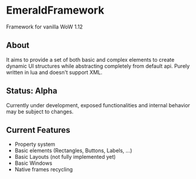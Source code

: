 # EmeraldFramework
Framework for vanilla WoW 1.12

## About
It aims to provide a set of both basic and complex elements to create dynamic UI structures while abstracting completely from default api. Purely written in lua and doesn't support XML.

## Status: Alpha
Currently under development, exposed functionalities and internal behavior may be subject to changes.

## Current Features
- Property system
- Basic elements (Rectangles, Buttons, Labels, ...)
- Basic Layouts (not fully implemented yet)
- Basic Windows
- Native frames recycling
